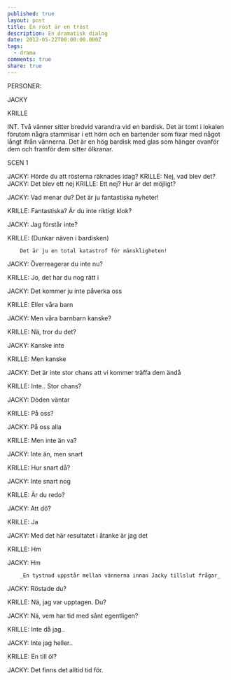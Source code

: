 ```yaml
---
published: true
layout: post
title: En röst är en tröst
description: En dramatisk dialog
date: 2012-05-22T00:00:00.000Z
tags:
  - drama
comments: true
share: true
---
```

PERSONER:

JACKY

KRILLE

INT. Två vänner sitter bredvid varandra vid en bardisk. Det är tomt i lokalen förutom några stammisar i ett hörn och en bartender som fixar med något långt ifrån vännerna. Det är en hög bardisk med glas som hänger ovanför dem och framför dem sitter ölkranar.

SCEN 1

JACKY: 	Hörde du att rösterna räknades idag?
KRILLE: Nej, vad blev det?
JACKY:	Det blev ett nej
KRILLE: Ett nej? Hur är det möjligt?

JACKY: 	Vad menar du? Det är ju fantastiska nyheter!

KRILLE: Fantastiska? Är du inte riktigt klok?

JACKY: 	Jag förstår inte?

KRILLE: (Dunkar näven i bardisken)

		Det är ju en total katastrof för mänskligheten!

JACKY: 	Överreagerar du inte nu?

KRILLE: Jo, det har du nog rätt i

JACKY: 	Det kommer ju inte påverka oss

KRILLE: Eller våra barn

JACKY: 	Men våra barnbarn kanske?

KRILLE: Nä, tror du det?

JACKY: 	Kanske inte

KRILLE: Men kanske

JACKY: 	Det är inte stor chans att vi kommer träffa dem ändå

KRILLE: Inte.. Stor chans?

JACKY: 	Döden väntar

KRILLE: På oss?

JACKY:	På oss alla

KRILLE:	Men inte än va?

JACKY:	Inte än, men snart

KRILLE:	Hur snart då?

JACKY:	Inte snart nog

KRILLE:	Är du redo?

JACKY:	Att dö?

KRILLE:	Ja

JACKY:	Med det här resultatet i åtanke är jag det

KRILLE:	Hm

JACKY:	Hm

		_En tystnad uppstår mellan vännerna innan Jacky tillslut frågar_

JACKY: 	Röstade du?

KRILLE: Nä, jag var upptagen. Du?

JACKY: 	Nä, vem har tid med sånt egentligen?

KRILLE: Inte då jag..

JACKY: 	Inte jag heller..

KRILLE:	En till öl?

JACKY:	Det finns det alltid tid för.

